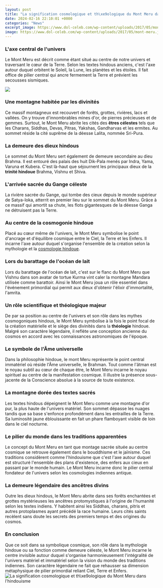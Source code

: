 ```yaml
---
layout: post
title: "La signification cosmologique et th\xe9ologique du Mont Meru dans l'hindouisme"
date: 2024-02-16 22:10:01 +0000
categories: "News"
excerpt_image: https://www.dol-celeb.com/wp-content/uploads/2017/05/mont-meru.jpg
image: https://www.dol-celeb.com/wp-content/uploads/2017/05/mont-meru.jpg
---
```


### L'axe central de l'univers
Le Mont Meru est décrit comme étant situé au centre de notre univers et traversant le cœur de la Terre. Selon les textes hindous anciens, c'est l'axe autour duquel orbitent le Soleil, la Lune, les planètes et les étoiles. Il fait office de pilier central qui ancre fermement la Terre et prévient les secousses sismiques. 

![](https://www.cosmovisions.com/images/cosmographie-hindouiste.gif)
### Une montagne habitée par les divinités
Ce massif montagneux est recouvert de forêts, grottes, rivières, lacs et vallées. On y trouve d'innombrables mines d'or, de pierres précieuses et de gemmes. Surtout, le Mont Meru abrite les cités des **êtres célestes** tels que les Charans, Siddhas, Devas, Pitras, Yakshas, Gandharvas et les ermites. Au sommet réside la cité suprême de la déesse Lalita, nommée Sri-Pura.
### La demeure des dieux hindous
Le sommet du Mont Meru sert également de demeure secondaire au dieu Brahma. Il est entouré des palais des huit Dik-Pala menés par Indra, Yama, Varuna et Kubera. C'est là-haut que séjournent les principaux dieux de la **trinité hindoue** Brahma, Vishnu et Shiva.  
### L'arrivée sacrée du Gange céleste
La rivière sacrée du Gange, qui tombe des cieux depuis le monde supérieur de Satya-loka, atterrit en premier lieu sur le sommet du Mont Meru. Grâce à ce massif qui amortit sa chute, les flots gigantesques de la déesse Ganga ne détruisent pas la Terre.
### Au centre de la cosmogonie hindoue
Placé au cœur même de l'univers, le Mont Meru symbolise le point d'ancrage et d'équilibre cosmique entre le Ciel, la Terre et les Enfers. Il incarne l'axe autour duquel s'organise l'ensemble de la création selon la mythologie et la [cosmologie hindoue](https://travelokla.github.io/2024-01-08-l-importance-de-construire-des-autoroutes-reliant-le-vietnam-et-le-laos/).
### Lors du barattage de l'océan de lait
Lors du barattage de l'océan de lait, c'est sur le flanc du Mont Meru que Vishnu dans son avatar de tortue Kurma vint caler la montagne Mandara utilisée comme barattoir. Ainsi le Mont Meru joua un rôle essentiel dans l'événement primordial qui permit aux dieux d'obtenir l'élixir d'immortalité, l'amrita.
### Un rôle scientifique et théologique majeur
De par sa position au centre de l'univers et son rôle dans les mythes cosmogoniques hindous, le Mont Meru symbolise à la fois le point focal de la création matérielle et le siège des divinités dans la **théologie** hindoue. Malgré son caractère légendaire, il reflète une conception ancienne du cosmos en accord avec les connaissances astronomiques de l'époque.
### Le symbole de l'Âme universelle  
Dans la philosophie hindoue, le mont Meru représente le point central immatériel où réside l'Âme universelle, le Brahman. Tout comme l'âtman est le noyau subtil au cœur de chaque être, le Mont Meru incarne le noyau spirituel au centre de la manifestation cosmique. Il illustre la présence sous-jacente de la Conscience absolue à la source de toute existence.
### La montagne dorée des textes sacrés
Les textes hindous dépeignent le Mont Meru comme une montagne d'or pur, la plus haute de l'univers matériel. Son sommet dépasse les nuages tandis que sa base s'enfonce profondément dans les entrailles de la Terre. Sa luminosité jaune éblouissante en fait un phare flamboyant visible de loin dans le ciel nocturne. 
### Le pilier du monde dans les traditions apparentées
Le concept du Mont Meru en tant que montage sacrée située au centre cosmique se retrouve également dans le bouddhisme et le jaïnisme. Ces traditions considèrent comme l'hindouisme que c'est l'axe autour duquel est structuré l'ensemble des plans d'existence, des enfers aux cieux en passant par le monde humain. Le Mont Meru incarne donc le pilier central fondateur de l'univers selon les cosmologies indiennes antique.
### La demeure légendaire des ancêtres divins
Outre les dieux hindous, le Mont Meru abrite dans ses forêts enchantées et grottes mystérieuses les ancêtres protomystiques à l'origine de l'humanité selon les textes indiens. Y habitent ainsi les Siddhas, charans, pitris et autres protoplasmes ayant précédé la race humaine. Leurs cités saints recèlent sans doute les secrets des premiers temps et des origines du cosmos. 
### En conclusion
Que ce soit dans sa symbolique cosmique, son rôle dans la mythologie hindoue ou sa fonction comme demeure céleste, le Mont Meru incarne le centre invisible autour duquel s'organise harmonieusement l'intégralité de l'univers matériel et immatériel selon la vision du monde des traditions indiennes. Son caractère légendaire ne fait que rehausser sa dimension métaphysique de pilier primordial reliant Ciel, Terre et Enfers.
![La signification cosmologique et th\xe9ologique du Mont Meru dans l'hindouisme](https://www.dol-celeb.com/wp-content/uploads/2017/05/mont-meru.jpg)